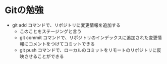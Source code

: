 # Gitの勉強
- git add コマンドで、リポジトリに変更情報を追加する
    - このことをステージングと言う
    - git commit コマンドで、リポジトリのインデックスに追加された変更情報にコメントをつけてコミットできる
    - git push コマンドで、ローカルのコミットをリモートのリポジトリに反映させることができる